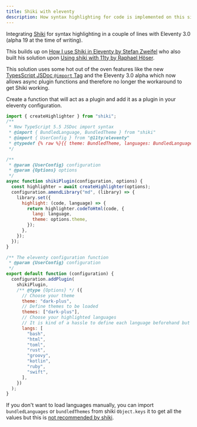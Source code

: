 ```yaml
---
title: Shiki with eleventy
description: How syntax highlighting for code is implemented on this site
---
```


Integrating [Shiki](https://shiki.matsu.io/) for syntax highlighting in a couple of lines with Eleventy 3.0 (alpha 19 at the time of writing).

This builds up on [How I use Shiki in Eleventy by Stefan Zweifel](https://stefanzweifel.dev/posts/2024/06/03/how-i-use-shiki-in-eleventy/) who also built his solution upon [Using shiki with 11ty by Raphael Höser](https://www.hoeser.dev/blog/2023-02-07-eleventy-shiki-simple/).

This solution uses some hot out of the oven features like the new [TypesScript JSDoc `@import` Tag](https://www.typescriptlang.org/docs/handbook/release-notes/typescript-5-5.html#the-jsdoc-import-tag) and the Eleventy 3.0 alpha which now allows async plugin functions and therefore no longer the workaround to get Shiki working.

Create a function that will act as a plugin and add it as a plugin in your eleventy configuration.

```js
import { createHighlighter } from "shiki";
/**
 * New TypeScript 5.5 JSDoc import syntax
 * @import { BundledLanguage, BundledTheme } from "shiki"
 * @import { UserConfig } from "@11ty/eleventy"
 * @typedef {% raw %}{{ theme: BundledTheme, languages: BundledLanguage[], themes: BundledTheme[] }}{% endraw %} Options
 */

/**
 * @param {UserConfig} configuration
 * @param {Options} options
 */
async function shikiPlugin(configuration, options) {
  const highlighter = await createHighlighter(options);
  configuration.amendLibrary("md", (library) => {
    library.set({
      highlight: (code, language) => {
        return highlighter.codeToHtml(code, {
          lang: language,
          theme: options.theme,
        });
      },
    });
  });
}

/** The eleventy configuration function
 * @param {UserConfig} configuration
 */
export default function (configuration) {
  configuration.addPlugin(
    shikiPlugin,
    /** @type {Options} */ ({
      // Choose your theme
      theme: "dark-plus",
      // Define themes to be loaded
      themes: ["dark-plus"],
      // Choose your highlighted languages
      // It is kind of a hassle to define each language beforehand but at least this doesn't silently break highlighting
      langs: [
        "bash",
        "html",
        "toml",
        "rust",
        "groovy",
        "kotlin",
        "ruby",
        "swift",
      ],
    })
  );
}
```

If you don't want to load languages manually, you can import `bundledLanguages` or `bundledThemes` from shiki `Object.keys` it to get all the values but this is [not recommended by shiki](https://shiki.matsu.io/guide/install#highlighter-usage).

